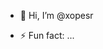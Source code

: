 - 👋 Hi, I’m @xopesr

- ⚡ Fun fact: ...

<!---
xopesr/xopesr is a ✨ special ✨ repository because its `README.md` (this file) appears on your GitHub profile.
You can click the Preview link to take a look at your changes.
--->
